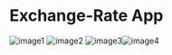 # Exchange-Rate App

![image1](https://user-images.githubusercontent.com/76481422/113475334-a8474d00-947d-11eb-8f08-11d776b4340e.jpeg) ![image2](https://user-images.githubusercontent.com/76481422/113475347-bb5a1d00-947d-11eb-96db-25b297242022.jpeg)
![image3](https://user-images.githubusercontent.com/76481422/113475353-c0b76780-947d-11eb-965e-358510c76c92.jpeg)![image4](https://user-images.githubusercontent.com/76481422/113475354-c14ffe00-947d-11eb-97be-3b580d6a4794.jpeg)


